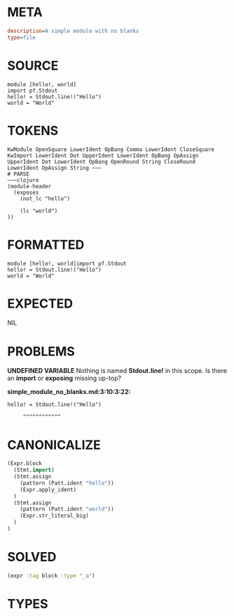 # META
~~~ini
description=A simple module with no blanks
type=file
~~~
# SOURCE
~~~roc
module [hello!, world]
import pf.Stdout
hello! = Stdout.line!("Hello")
world = "World"
~~~
# TOKENS
~~~text
KwModule OpenSquare LowerIdent OpBang Comma LowerIdent CloseSquare KwImport LowerIdent Dot UpperIdent LowerIdent OpBang OpAssign UpperIdent Dot LowerIdent OpBang OpenRound String CloseRound LowerIdent OpAssign String ~~~
# PARSE
~~~clojure
(module-header
  (exposes
    (not_lc "hello")

    (lc "world")
))
~~~
# FORMATTED
~~~roc
module [hello!, world]import pf.Stdout
hello! = Stdout.line!("Hello")
world = "World"
~~~
# EXPECTED
NIL
# PROBLEMS
**UNDEFINED VARIABLE**
Nothing is named **Stdout.line!** in this scope.
Is there an **import** or **exposing** missing up-top?

**simple_module_no_blanks.md:3:10:3:22:**
```roc
hello! = Stdout.line!("Hello")
```
         ^^^^^^^^^^^^


# CANONICALIZE
~~~clojure
(Expr.block
  (Stmt.import)
  (Stmt.assign
    (pattern (Patt.ident "hello"))
    (Expr.apply_ident)
  )
  (Stmt.assign
    (pattern (Patt.ident "world"))
    (Expr.str_literal_big)
  )
)
~~~
# SOLVED
~~~clojure
(expr :tag block :type "_a")
~~~
# TYPES
~~~roc
~~~
